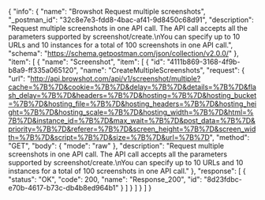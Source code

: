 {
  "info": {
    "name": "Browshot Request multiple screenshots",
    "_postman_id": "32c8e7e3-fdd8-4bac-af41-9d8450c68d91",
    "description": "Request multiple screenshots in one API call. The API call accepts all the parameters supported by screenshot/create.\nYou can specify up to 10 URLs and 10 instances for a total of 100 screenshots in one API call.",
    "schema": "https://schema.getpostman.com/json/collection/v2.0.0/"
  },
  "item": [
    {
      "name": "Screenshot",
      "item": [
        {
          "id": "4111b869-3168-4f9b-b8a9-ff335a065120",
          "name": "CreateMultipleScreenshots",
          "request": {
            "url": "http://api.browshot.com/api/v1/screenshot/multiple?cache=%7B%7D&cookie=%7B%7D&delay=%7B%7D&details=%7B%7D&flash_delay=%7B%7D&headers=%7B%7D&hosting=%7B%7D&hosting_bucket=%7B%7D&hosting_file=%7B%7D&hosting_headers=%7B%7D&hosting_height=%7B%7D&hosting_scale=%7B%7D&hosting_width=%7B%7D&html=%7B%7D&instance_id=%7B%7D&max_wait=%7B%7D&post_data=%7B%7D&priority=%7B%7D&referer=%7B%7D&screen_height=%7B%7D&screen_width=%7B%7D&script=%7B%7D&size=%7B%7D&url=%7B%7D",
            "method": "GET",
            "body": {
              "mode": "raw"
            },
            "description": "Request multiple screenshots in one API call. The API call accepts all the parameters supported by screenshot/create.\nYou can specify up to 10 URLs and 10 instances for a total of 100 screenshots in one API call."
          },
          "response": [
            {
              "status": "OK",
              "code": 200,
              "name": "Response_200",
              "id": "8d23fdbc-e70b-4617-b73c-db4b8ed964b1"
            }
          ]
        }
      ]
    }
  ]
}